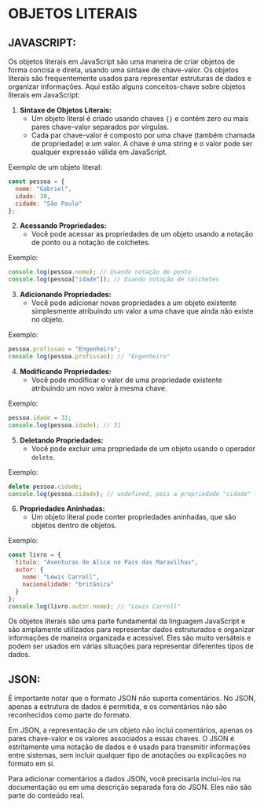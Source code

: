 # OBJETOS LITERAIS
## JAVASCRIPT:
Os objetos literais em JavaScript são uma maneira de criar objetos de forma concisa e direta, usando uma sintaxe de chave-valor. Os objetos literais são frequentemente usados para representar estruturas de dados e organizar informações. Aqui estão alguns conceitos-chave sobre objetos literais em JavaScript:

1. **Sintaxe de Objetos Literais:**
   - Um objeto literal é criado usando chaves `{}` e contém zero ou mais pares chave-valor separados por vírgulas.
   - Cada par chave-valor é composto por uma chave (também chamada de propriedade) e um valor. A chave é uma string e o valor pode ser qualquer expressão válida em JavaScript.

Exemplo de um objeto literal:

```javascript
const pessoa = {
  nome: "Gabriel",
  idade: 30,
  cidade: "São Paulo"
};
```

2. **Acessando Propriedades:**
   - Você pode acessar as propriedades de um objeto usando a notação de ponto ou a notação de colchetes.

Exemplo:

```javascript
console.log(pessoa.nome); // Usando notação de ponto
console.log(pessoa["idade"]); // Usando notação de colchetes
```

3. **Adicionando Propriedades:**
   - Você pode adicionar novas propriedades a um objeto existente simplesmente atribuindo um valor a uma chave que ainda não existe no objeto.

Exemplo:

```javascript
pessoa.profissao = "Engenheiro";
console.log(pessoa.profissao); // "Engenheiro"
```

4. **Modificando Propriedades:**
   - Você pode modificar o valor de uma propriedade existente atribuindo um novo valor à mesma chave.

Exemplo:

```javascript
pessoa.idade = 31;
console.log(pessoa.idade); // 31
```

5. **Deletando Propriedades:**
   - Você pode excluir uma propriedade de um objeto usando o operador `delete`.

Exemplo:

```javascript
delete pessoa.cidade;
console.log(pessoa.cidade); // undefined, pois a propriedade "cidade" foi excluída
```

6. **Propriedades Aninhadas:**
   - Um objeto literal pode conter propriedades aninhadas, que são objetos dentro de objetos.

Exemplo:

```javascript
const livro = {
  titulo: "Aventuras de Alice no País das Maravilhas",
  autor: {
    nome: "Lewis Carroll",
    nacionalidade: "britânica"
  }
};
console.log(livro.autor.nome); // "Lewis Carroll"
```

Os objetos literais são uma parte fundamental da linguagem JavaScript e são amplamente utilizados para representar dados estruturados e organizar informações de maneira organizada e acessível. Eles são muito versáteis e podem ser usados em várias situações para representar diferentes tipos de dados.

## JSON:
É importante notar que o formato JSON não suporta comentários. No JSON, apenas a estrutura de dados é permitida, e os comentários não são reconhecidos como parte do formato.

Em JSON, a representação de um objeto não inclui comentários, apenas os pares chave-valor e os valores associados a essas chaves. O JSON é estritamente uma notação de dados e é usado para transmitir informações entre sistemas, sem incluir qualquer tipo de anotações ou explicações no formato em si.

Para adicionar comentários a dados JSON, você precisaria incluí-los na documentação ou em uma descrição separada fora do JSON. Eles não são parte do conteúdo real.